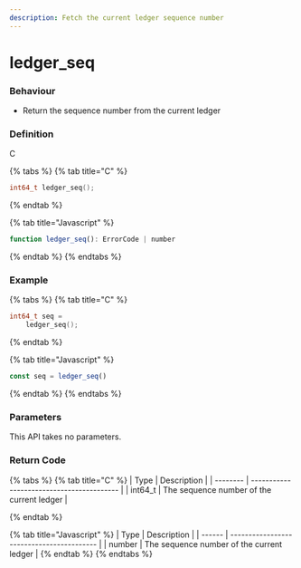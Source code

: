 ```yaml
---
description: Fetch the current ledger sequence number
---
```


# ledger\_seq

### Behaviour

* Return the sequence number from the current ledger

### Definition

C

{% tabs %}
{% tab title="C" %}
```c
int64_t ledger_seq();
```
{% endtab %}

{% tab title="Javascript" %}
```javascript
function ledger_seq(): ErrorCode | number
```
{% endtab %}
{% endtabs %}



### Example

{% tabs %}
{% tab title="C" %}
```c
int64_t seq =
    ledger_seq();
```


{% endtab %}

{% tab title="Javascript" %}
```javascript
const seq = ledger_seq()
```
{% endtab %}
{% endtabs %}



### Parameters

This API takes no parameters.

### Return Code

{% tabs %}
{% tab title="C" %}
| Type     | Description                               |
| -------- | ----------------------------------------- |
| int64\_t | The sequence number of the current ledger |


{% endtab %}

{% tab title="Javascript" %}
| Type   | Description                               |
| ------ | ----------------------------------------- |
| number | The sequence number of the current ledger |
{% endtab %}
{% endtabs %}

